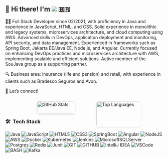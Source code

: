 ## 👋 Hi there! I'm <a href="https://linkedin.com/in/renato-borges-viana"><img src="https://img.shields.io/badge/-Renato%20Borges%20Viana-0077B5?style=flat&logo=Linkedin&logoColor=white"/></a> :brazil: 

👨‍💻 Full Stack Developer since 02/2021, with proficiency in Java and experience in JavaScript, HTML, and CSS. Solid experience in monolithic and legacy systems, microservices architecture, and cloud computing using AWS. Advanced skills in DevOps, application deployment and monitoring, API security, and data management. Experienced in frameworks such as Spring Boot, Jakarta EE/Java EE, Node.js, and Angular. Currently focused on enhancing DevOps practices and microservices architecture with AWS, implementing scalable and efficient solutions. Active member of the SouJava group as a supporting partner.

🔍 Business area: insurance (life and pension) and retail, with experience in clients such as Bradesco Seguros and Avon.

🚀 Let’s connect!

<div style="display: flex; justify-content: space-between; max-width: 400px; margin: 0 auto;">
  <div style="flex-basis: 50%; display: flex; justify-content: center;">
    <a href="https://github.com/renato-viana" style="text-decoration: none;">
      <img src="https://github-readme-stats.vercel.app/api?username=renato-viana&show_icons=true&theme=tokyonight" alt="GitHub Stats" style="width: 100%; max-height: 200px; object-fit: cover; border-radius: 8px; box-shadow: 0 2px 4px rgba(0, 0, 0, 0.1); margin: 10px; transition: transform 0.2s ease;">
    </a>
  </div>

  <div style="flex-basis: 50%; display: flex; justify-content: center;">
    <a href="https://github.com/renato-viana" style="text-decoration: none;">
      <img src="https://github-readme-stats.vercel.app/api/top-langs/?username=renato-viana&theme=tokyonight&layout=compact&langs_count=6" alt="Top Languages" style="width: 200%; max-height: 400px; object-fit: cover; border-radius: 8px; box-shadow: 0 2px 4px rgba(0, 0, 0, 0.1); margin: 10px; transition: transform 0.2s ease;">
    </a>
  </div>
</div>

### 🛠 &nbsp;Tech Stack

![Java](https://img.shields.io/badge/Java-ED8B00?style=for-the-badge&logo=java&logoColor=white)
![JavaScript](https://img.shields.io/badge/javascript-%23323330.svg?style=for-the-badge&logo=javascript&logoColor=%23F7DF1E)
![HTML5](https://img.shields.io/badge/html5-%23E34F26.svg?style=for-the-badge&logo=html5&logoColor=white)
![CSS3](https://img.shields.io/badge/css3-%231572B6.svg?style=for-the-badge&logo=css3&logoColor=white)
![SpringBoot](https://img.shields.io/badge/Spring_Boot-F2F4F9?style=for-the-badge&logo=spring-boot)
![Angular](https://img.shields.io/badge/angular-%23DD0031.svg?style=for-the-badge&logo=angular&logoColor=white)
![NodeJS](https://img.shields.io/badge/node.js-6DA55F?style=for-the-badge&logo=node.js&logoColor=white)
![AWS](https://img.shields.io/badge/AWS%20-%23FF9900.svg?&style=for-the-badge&logo=amazon-aws&logoColor=white)
![Docker](https://img.shields.io/badge/Docker-2CA5E0?style=for-the-badge&logo=docker&logoColor=white)
![Kubernetes](https://img.shields.io/badge/kubernetes-%23326ce5.svg?style=for-the-badge&logo=kubernetes&logoColor=white)
![Jenkins](https://img.shields.io/badge/Jenkins-D24939?style=for-the-badge&logo=Jenkins&logoColor=white)
![MicrosoftSQLServer](https://img.shields.io/badge/Microsoft%20SQL%20Server-CC2927?style=for-the-badge&logo=microsoft%20sql%20server&logoColor=white)
![Postgres](https://img.shields.io/badge/postgres-%23316192.svg?style=for-the-badge&logo=postgresql&logoColor=white)
![Redis](https://img.shields.io/badge/redis-%23DD0031.svg?&style=for-the-badge&logo=redis&logoColor=white)
![Junit](https://img.shields.io/badge/Junit5-25A162?style=for-the-badge&logo=junit5&logoColor=white)
![GIT](https://img.shields.io/badge/GIT-E44C30?style=for-the-badge&logo=git&logoColor=white)
![GITHUB](https://img.shields.io/badge/GitHub-100000?style=for-the-badge&logo=github&logoColor=white)
![IntelliJ IDEA](https://img.shields.io/badge/IntelliJ_IDEA-000000.svg?style=for-the-badge&logo=intellij-idea&logoColor=white)
![VSCode](https://img.shields.io/badge/VSCode-0078D4?style=for-the-badge&logo=visual%20studio%20code&logoColor=white)
![BASH](https://img.shields.io/badge/GNU%20Bash-4EAA25?style=for-the-badge&logo=GNU%20Bash&logoColor=white)
![Kafka](https://img.shields.io/badge/Kafka-white.svg?&style=for-the-badge&logo=Apache%20Kafka&logoColor=black)
